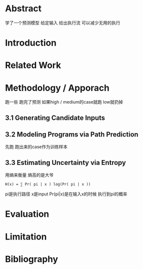 # Abstract

学了一个预测模型 给定输入 给出执行流
可以减少无用的执行

# Introduction

# Related Work

# Methodology / Apporach

跑一些 跑完了预测 如果high / medium的case就跑 low就扔掉

## 3.1 Generating Candidate Inputs

## 3.2 Modeling Programs via Path Prediction

先跑 跑出来的case作为训练样本

## 3.3 Estimating Uncertainty via Entropy

用熵来衡量 熵高的是大爷

```
H(x) = ∑ Pr( pi | x ) log(Pr( pi | x ))
```

pi是执行路径 x是input
Pr(pi|x)是在输入x的时候 执行到pi的概率

# Evaluation

# Limitation

# Bibliography
